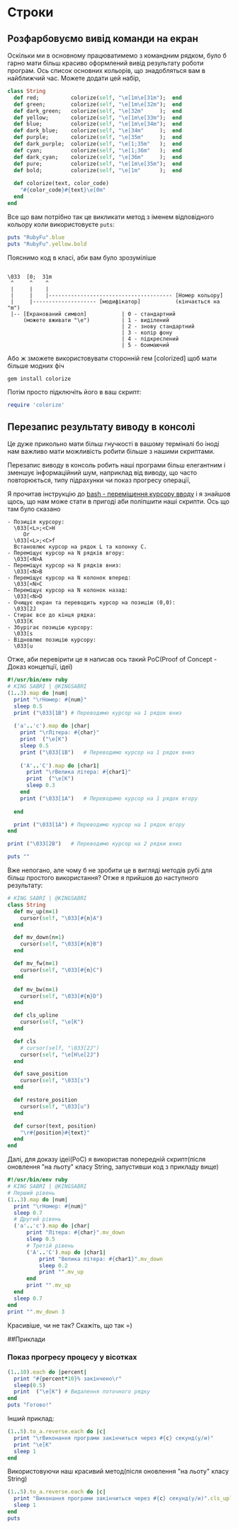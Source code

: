 # Строки

## Розфарбовуємо вивід команди на екран
Оскільки ми в основному працюватимемо з командним рядком, було б гарно мати більш красиво оформлений вивід результату роботи програм. Ось список основних кольорів, що знадобляться вам в найближчий час. Можете додати цей набір,

```ruby
class String
  def red;          colorize(self, "\e[1m\e[31m");  end
  def green;        colorize(self, "\e[1m\e[32m");  end
  def dark_green;   colorize(self, "\e[32m"     );  end
  def yellow;       colorize(self, "\e[1m\e[33m");  end
  def blue;         colorize(self, "\e[1m\e[34m");  end
  def dark_blue;    colorize(self, "\e[34m"     );  end
  def purple;       colorize(self, "\e[35m"     );  end
  def dark_purple;  colorize(self, "\e[1;35m"   );  end
  def cyan;         colorize(self, "\e[1;36m"   );  end
  def dark_cyan;    colorize(self, "\e[36m"     );  end
  def pure;         colorize(self, "\e[1m\e[35m");  end
  def bold;         colorize(self, "\e[1m"      );  end
  
  def colorize(text, color_code) 
    "#{color_code}#{text}\e[0m" 
  end
end
```
Все що вам потрібно так це викликати метод з іменем відповідного кольору коли використовуєте ```puts```:
```ruby
puts "RubyFu".blue
puts "RubyFu".yellow.bold
```
Пояснимо код в класі, аби вам було зрозуміліше 

```

\033  [0;  31m
 ^     ^    ^    
 |     |    |
 |     |    |--------------------------------------- [Номер кольору]
 |     |-------------------- [модифікатор]           (кінчається на "m")
 |-- [Екранований символ]           | 0 - стандартний                     
     (можете вживати "\e")          | 1 - виділений
                                    | 2 - знову стандартний
                                    | 3 - колір фону
                                    | 4 - підкреслений
                                    | 5 - боимаючий
```
Або ж зможете використовувати сторонній гем [colorized] щоб мати більше модних фіч
```
gem install colorize
```
Потім просто підключіть його в ваш скрипт:

```ruby
require 'colorize'
```

## Перезапис результату виводу в консолі
Це дуже прикольно мати більш гнучкості в вашому терміналі бо іноді нам важливо мати можливість робити більше з нашими скриптами.

Перезапис виводу в консоль робить наші програми більш елегантним і зменшує  інформаційний шум, наприклад від виводу, що часто повторюється, типу підрахунки чи показ прогресу операції,

Я прочитав інструкцію до [bash - переміщення курсору вводу][2] і я знайшов щось, що нам може стати в пригоді аби поліпшити наші скрипти. Ось що там було сказано
```
- Позиція курсору:
  \033[<L>;<C>H
     Or
  \033[<L>;<C>f
  Встановлює курсор на рядок L та колонку C.
- Переміщує курсор на N рядків вгору:
  \033[<N>A
- Переміщує курсор на N рядків вниз:
  \033[<N>B
- Переміщує курсор на N колонок вперед:
  \033[<N>C
- Переміщує курсор на N колонок назад:
  \033[<N>D
- Очищує екран та переводить курсор на позицію (0,0):
  \033[2J
- Стирає все до кінця рядка:
  \033[K
- Збурігає позицію курсору:
  \033[s
- Відновлює позицію курсору:
  \033[u
```
Отже, аби перевірити це я написав ось такий PoC(Proof of Concept - Доказ концепції, ідеї) 
```ruby
#!/usr/bin/env ruby
# KING SABRI | @KINGSABRI
(1..3).map do |num|
  print "\rНомер: #{num}"
  sleep 0.5
  print ("\033[1B")	# Переводимо курсор на 1 рядок вниз 
  
  ('a'..'c').map do |char|
    print "\rЛітера: #{char}"
    print  ("\e[K")
    sleep 0.5
    print ("\033[1B")	# Переводимо курсор на 1 рядок вниз 
    
    ('A'..'C').map do |char1|
      print "\rВелика літера: #{char1}"
      print  ("\e[K")
      sleep 0.3
    end
    print ("\033[1A")	# Переводимо курсор на 1 рядок вгору
    
  end

  print ("\033[1A")	# Переводимо курсор на 1 рядок вгору
end

print ("\033[2B")	# Переводимо курсор на 2 рядки вниз 

puts ""
```

Вже непогано, але чому б не зробити це в вигляді методів рубі для більш простого використання? Отже я прийшов до наступного результату:
```ruby
# KING SABRI | @KINGSABRI
class String
  def mv_up(n=1)
    cursor(self, "\033[#{n}A")
  end

  def mv_down(n=1)
    cursor(self, "\033[#{n}B")
  end

  def mv_fw(n=1)
    cursor(self, "\033[#{n}C")
  end

  def mv_bw(n=1)
    cursor(self, "\033[#{n}D")
  end

  def cls_upline
    cursor(self, "\e[K")
  end

  def cls
    # cursor(self, "\033[2J")
    cursor(self, "\e[H\e[2J")
  end

  def save_position
    cursor(self, "\033[s")
  end

  def restore_position
    cursor(self, "\033[u")
  end

  def cursor(text, position)
    "\r#{position}#{text}"
  end
end
```

Далі, для доказу ідеї(PoC) я використав попередній скрипт(після оновлення "на льоту" класу String, запустивши код з прикладу вище)
```ruby
#!/usr/bin/env ruby
# KING SABRI | @KINGSABRI
# Перший рівень
(1..3).map do |num|
  print "\rНомер: #{num}"
  sleep 0.7
  # Другий рівень
  ('a'..'c').map do |char|
      print "Літера: #{char}".mv_down
      sleep 0.5
      # Третій рівень
      ('A'..'C').map do |char1|
          print "Велика літера: #{char1}".mv_down
          sleep 0.2
          print "".mv_up
      end
      print "".mv_up
  end
  sleep 0.7
end
print "".mv_down 3
```
Красивіше, чи не так? Скажіть, що так =)

##Приклади
### Показ прогресу процесу у вісотках

```ruby
(1..10).each do |percent|
  print "#{percent*10}% закінчено\r"
  sleep(0.5)
  print  ("\e[K") # Видалення поточного рядку
end
puts "Готово!"
```
Інший приклад:
```ruby
(1..5).to_a.reverse.each do |c|
  print "\rВиконання програми закінчиться через #{c} секунд(у/и)"
  print "\e[K"
  sleep 1
end
```
Використовуючи наш красивий метод(після оновлення "на льоту" класу String)
```ruby
(1..5).to_a.reverse.each do |c|
  print "Виконання програми закінчиться через #{c} секунд(у/и)".cls_upline
  sleep 1
end
puts 
```

<br><br><br>
---
[1]: https://github.com/fazibear/colorize
[2]: http://www.tldp.org/HOWTO/Bash-Prompt-HOWTO/x361.html




